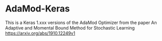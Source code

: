 # AdaMod-Keras
This is a Keras 1.xxx versions of the AdaMod Optimizer from the paper An Adaptive and Momental Bound Method for Stochastic Learning
https://arxiv.org/abs/1910.12249v1
